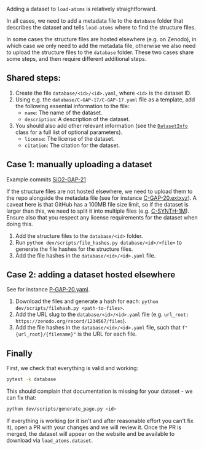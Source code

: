Adding a dataset to `load-atoms` is relatively straightforward.

In all cases, we need to add a metadata file to the `database` folder that describes the dataset and tells `load-atoms` where to find the structure files.

In some cases the structure files are hosted elsewhere (e.g. on Zenodo), in which case we only need to add the metadata file, otherwise we also need to upload the structure files to the `database` folder. These two cases share some steps, and then require different additional steps.

## Shared steps:

1. Create the file `database/<id>/<id>.yaml`, where `<id>` is the dataset ID.
2. Using e.g. the `database/C-GAP-17/C-GAP-17.yaml` file as a template, add the following essential information to the file:
    - `name`: The name of the dataset.
    - `description`: A description of the dataset.
3. You should also add other relevant information (see the [`DatasetInfo`](../../src/load_atoms/shared/dataset_info.py) class for a full list of optional parameters).
    - `license`: The license of the dataset.
    - `citation`: The citation for the dataset.

## Case 1: manually uploading a dataset

Example commits [SiO2-GAP-21](https://github.com/jla-gardner/load-atoms/commit/1e9fde32cc7e59c0ad3f720aba5c9764fa13bb48)

If the structure files are not hosted elsewhere, we need to upload them to the repo alongside the metadata file (see for instance [C-GAP-20.extxyz](database/C-GAP-20/C-GAP-20.extxyz)). A caveat here is that GitHub has a 100MB file size limit, so if the dataset is larger than this, we need to split it into multiple files (e.g. [C-SYNTH-1M](database/C-SYNTH-1M)). Ensure also that you respect any license requirements for the dataset when doing this.

1. Add the structure files to the `database/<id>` folder.
2. Run `python dev/scripts/file_hashes.py database/<id>/<file>` to generate the file hashes for the structure files.
3. Add the file hashes in the `database/<id>/<id>.yaml` file.

## Case 2: adding a dataset hosted elsewhere

See for instance [P-GAP-20.yaml](database/P-GAP-20/P-GAP-20.yaml).

1. Download the files and generate a hash for each: `python dev/scripts/filehash.py <path-to-files>`.
2. Add the URL slug to the `database/<id>/<id>.yaml` file (e.g. `url_root: https://zenodo.org/record/1234567/files`).
3. Add the file hashes in the `database/<id>/<id>.yaml` file, such that `f"{url_root}/{filename}"` is the URL for each file.

## Finally

First, we check that everything is valid and working:

```bash
pytest -k database
```

This should complain that documentation is missing for your dataset - we can fix that:

```bash
python dev/scripts/generate_page.py <id>
```

If everything is working (or it isn't and after reasonable effort you can't fix it), open a PR with your changes and we will review it. Once the PR is merged, the dataset will appear on the website and be available to download via `load_atoms.dataset`.

